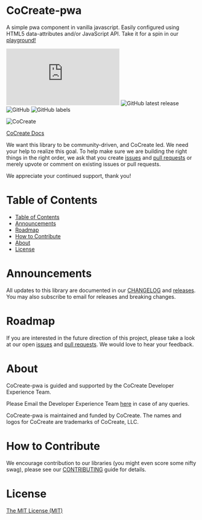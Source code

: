 # CoCreate-pwa
A simple pwa component in vanilla javascript. Easily configured using HTML5 data-attributes and/or JavaScript API. Take it for a spin in our [playground!](https://cocreate.app/docs/pwa)

![GitHub file size in bytes](https://img.shields.io/github/size/CoCreate-app/CoCreate-pwa/dist/CoCreate-pwa.min.js?label=minified%20size&style=for-the-badge) 
![GitHub latest release](https://img.shields.io/github/v/release/CoCreate-app/CoCreate-pwa?style=for-the-badge)
![GitHub](https://img.shields.io/github/license/CoCreate-app/CoCreate-pwa?style=for-the-badge) 
![GitHub labels](https://img.shields.io/github/labels/CoCreate-app/CoCreate-pwa/help%20wanted?style=for-the-badge)

![CoCreate](https://cdn.cocreate.app/logo.png)

[CoCreate Docs](https://cocreate.app/docs/pwa)


We want this library to be community-driven, and CoCreate led. We need your help to realize this goal. To help make sure we are building the right things in the right order, we ask that you create [issues](https://github.com/CoCreate-app/Realtime_Admin_CRM_and_CMS/issues) and [pull requests](https://github.com/CoCreate-app/Realtime_Admin_CRM_and_CMS/pulls) or merely upvote or comment on existing issues or pull requests.

We appreciate your continued support, thank you!

# Table of Contents

- [Table of Contents](#table-of-contents)
- [Announcements](#announcements)
- [Roadmap](#roadmap)
- [How to Contribute](#how-to-contribute)
- [About](#about)
- [License](#license)

<a name="announcements"></a>
# Announcements

All updates to this library are documented in our [CHANGELOG](https://github.com/CoCreate-app/CoCreate-pwa/blob/master/CHANGELOG.md) and [releases](https://github.com/CoCreate-app/CoCreate-pwa/releases). You may also subscribe to email for releases and breaking changes. 

<a name="roadmap"></a>
# Roadmap

If you are interested in the future direction of this project, please take a look at our open [issues](https://github.com/CoCreate-app/CoCreate-pwa/issues) and [pull requests](https://github.com/CoCreate-app/CoCreate-pwa/pulls). We would love to hear your feedback.


<a name="about"></a>
# About

CoCreate-pwa is guided and supported by the CoCreate Developer Experience Team.

Please Email the Developer Experience Team [here](mailto:develop@cocreate.app) in case of any queries.

CoCreate-pwa is maintained and funded by CoCreate. The names and logos for CoCreate are trademarks of CoCreate, LLC.

<a name="contribute"></a>
# How to Contribute

We encourage contribution to our libraries (you might even score some nifty swag), please see our [CONTRIBUTING](https://github.com/CoCreate-app/CoCreate-pwa/blob/master/CONTRIBUTING.md) guide for details.

# License
[The MIT License (MIT)](https://github.com/CoCreate-app/CoCreate-pwa/blob/master/LICENSE)

